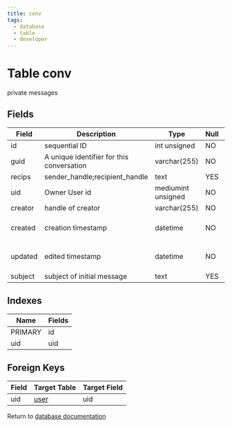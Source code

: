 ```yaml
---
title: conv
tags:
  - database
  - table
  - developer
---
```

# Table conv

private messages

## Fields

| Field   | Description                               | Type               | Null | Key | Default             | Extra          |
| ------- | ----------------------------------------- | ------------------ | ---- | --- | ------------------- | -------------- |
| id      | sequential ID                             | int unsigned       | NO   | PRI | NULL                | auto_increment |
| guid    | A unique identifier for this conversation | varchar(255)       | NO   |     |                     |                |
| recips  | sender_handle;recipient_handle            | text               | YES  |     | NULL                |                |
| uid     | Owner User id                             | mediumint unsigned | NO   |     | 0                   |                |
| creator | handle of creator                         | varchar(255)       | NO   |     |                     |                |
| created | creation timestamp                        | datetime           | NO   |     | 0001-01-01 00:00:00 |                |
| updated | edited timestamp                          | datetime           | NO   |     | 0001-01-01 00:00:00 |                |
| subject | subject of initial message                | text               | YES  |     | NULL                |                |

## Indexes

| Name    | Fields   |
| ------- | -------- |
| PRIMARY | id       |
| uid     | uid      |

## Foreign Keys

| Field | Target Table         | Target Field |
| ----- | -------------------- | ------------ |
| uid   | [user](./db_user.md) | uid          |

Return to [database documentation](./index.md)
